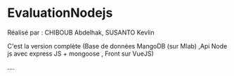 # EvaluationNodejs

Réalisé par : CHIBOUB Abdelhak, SUSANTO Kevlin

C'est la version complète (Base de données MangoDB (sur Mlab) ,Api Node js avec express JS + mongoose , Front sur VueJS)


....